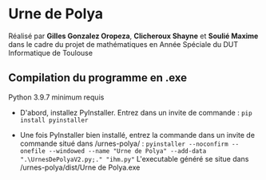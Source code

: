 # Urne de Polya
Réalisé par **Gilles Gonzalez Oropeza**, **Clicheroux Shayne** et **Soulié Maxime** dans le cadre du projet de mathématiques en Année Spéciale du DUT Informatique de Toulouse

## Compilation du programme en .exe
Python 3.9.7 minimum requis

 - D'abord, installez PyInstaller. Entrez dans un invite de commande : `pip install pyinstaller`
 
 - Une fois PyInstaller bien installé, entrez la commande dans un invite de commande situé dans /urnes-polya/ : `pyinstaller --noconfirm --onefile --windowed --name "Urne de Polya" --add-data ".\UrnesDePolyaV2.py;." "ihm.py"`
 L'executable généré se situe dans /urnes-polya/dist/Urne de Polya.exe

